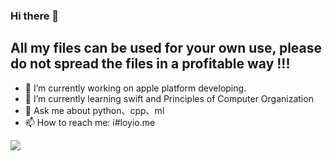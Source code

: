 ### Hi there 👋

## All my files can be used for your own use, please do not spread the files in a profitable way !!!

- 🔭 I’m currently working on apple platform developing.
- 🌱 I’m currently learning swift and Principles of Computer Organization
- 💬 Ask me about python、cpp、ml
- 📫 How to reach me: i#loyio.me



<img src="https://github-readme-stats.vercel.app/api?username=loyio" />
